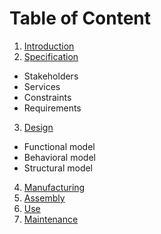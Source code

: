 # Table of Content

1. [Introduction](1_Introduction.md)
2. [Specification](2_Specification.md)
* Stakeholders
* Services
* Constraints
* Requirements
3. [Design](3_Design.md)
* Functional model
* Behavioral model
* Structural model
4. [Manufacturing](4_Manufacturing.md)
5. [Assembly](5_Assembly.md)
6. [Use](5_Use.md)
7. [Maintenance](5_Maintenance.md)


